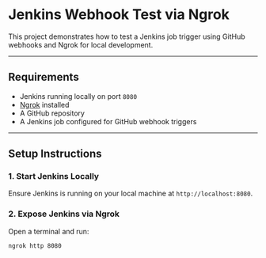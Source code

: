 #  Jenkins Webhook Test via Ngrok

This project demonstrates how to test a Jenkins job trigger using GitHub webhooks and Ngrok for local development.

---

##  Requirements

- Jenkins running locally on port `8080`
- [Ngrok](https://ngrok.com/) installed
- A GitHub repository
- A Jenkins job configured for GitHub webhook triggers

---

##  Setup Instructions

### 1. Start Jenkins Locally
Ensure Jenkins is running on your local machine at `http://localhost:8080`.

### 2. Expose Jenkins via Ngrok
Open a terminal and run:
```bash
ngrok http 8080
